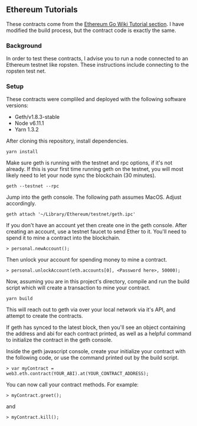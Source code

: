 ## Ethereum Tutorials

These contracts come from the [Ethereum Go Wiki Tutorial section](https://github.com/ethereum/go-ethereum/wiki/Contract-Tutorial).
I have modified the build process, but the contract code is exactly the same.

### Background

In order to test these contracts, I advise you to run a node connected to an Ethereum testnet like ropsten. These instructions include connecting to the ropsten test net.

### Setup

These contracts were compliled and deployed with the following software versions:
* Geth/v1.8.3-stable
* Node v6.11.1
* Yarn 1.3.2

After cloning this repository, install dependencies.
```
yarn install
```

Make sure geth is running with the testnet and rpc options, if it's not already. If this is your first time running geth on the testnet, you will most likely need to let your node sync the blockchain (30 minutes).
```
geth --testnet --rpc
```

Jump into the geth console. The following path assumes MacOS. Adjust accordingly.
```
geth attach '~/Library/Ethereum/testnet/geth.ipc'
```

If you don't have an account yet then create one in the geth console. After creating an account, use a testnet faucet to send Ether to it. You'll need to spend it to mine a contract into the blockchain.
```
> personal.newAccount();
```

Then unlock your account for spending money to mine a contract.
```
> personal.unlockAccount(eth.accounts[0], <Password here>, 50000);
```

Now, assuming you are in this project's directory, compile and run the build script which will create a transaction to mine your contract.
```
yarn build
```

This will reach out to geth via over your local network via it's API, and attempt to create the contracts. 

If geth has synced to the latest block, then you'll see an object containing the address and abi for each contract printed, as well as a helpful command to initialize the contract in the geth console.

Inside the geth javascript console, create your initialize your contract with the following code, or use the command printed out by the build script.
```
> var myContract = web3.eth.contract(YOUR_ABI).at(YOUR_CONTRACT_ADDRESS);
```

You can now call your contract methods. For example:
```
> myContract.greet();
```
and
```
> myContract.kill();
```
